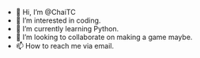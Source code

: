 - 👋 Hi, I’m @ChaiTC
- 👀 I’m interested in coding.
- 🌱 I’m currently learning Python.
- 💞️ I’m looking to collaborate on making a game maybe.
- 📫 How to reach me via email.

<!---
ChaiTC/ChaiTC is a ✨ special ✨ repository because its `README.md` (this file) appears on your GitHub profile.
You can click the Preview link to take a look at your changes.
--->
